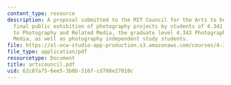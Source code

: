 ```yaml
---
content_type: resource
description: A proposal submitted to the MIT Council for the Arts to help fund the
  final public exhibition of photography projects by students of 4.341 Introduction
  to Photography and Related Media, the graduate level 4.343 Photography and Related
  Media, as well as photography independent study students.
file: https://ol-ocw-studio-app-production.s3.amazonaws.com/courses/4-341-introduction-to-photography-and-related-media-fall-2007/62c87a756ee53b0b316fcd708e27010c_artscouncil.pdf
file_type: application/pdf
resourcetype: Document
title: artscouncil.pdf
uid: 62c87a75-6ee5-3b0b-316f-cd708e27010c
---
```


